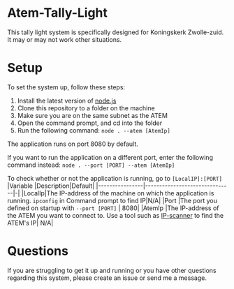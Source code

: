 # Atem-Tally-Light

This tally light system is specifically designed for Koningskerk Zwolle-zuid. It may or may not work other situations.

# Setup

To set the system up, follow these steps:

1. Install the latest version of [node.js](https://nodejs.org/en/download/) 
2. Clone this repository to a folder on the machine
3. Make sure you are on the same subnet as the ATEM
3. Open the command prompt, and cd into the folder
4. Run the following command: `node . --atem [AtemIp]`

The application runs on port 8080 by default. 

If you want to run the application on a different port, enter the following command instead: `node . --port [PORT] --atem [AtemIp]`

To check whether or not the application is running, go to `[LocalIP]:[PORT]`
|Variable                |Description|Default|
|----------------|-------------------------------|-|
|LocalIp|The IP-address of the machine on which the application is running. `ipconfig` in Command prompt to find IP|N/A|
|Port          |The port you defined on startup with `--port [PORT]` | 8080|
|AtemIp          |The IP-address of the ATEM you want to connect to. Use a tool such as [IP-scanner](https://www.advanced-ip-scanner.com/) to find the ATEM's IP| N/A|

# Questions
If you are struggling to get it up and running or you have other questions regarding this system, please create an issue or send me a message.
